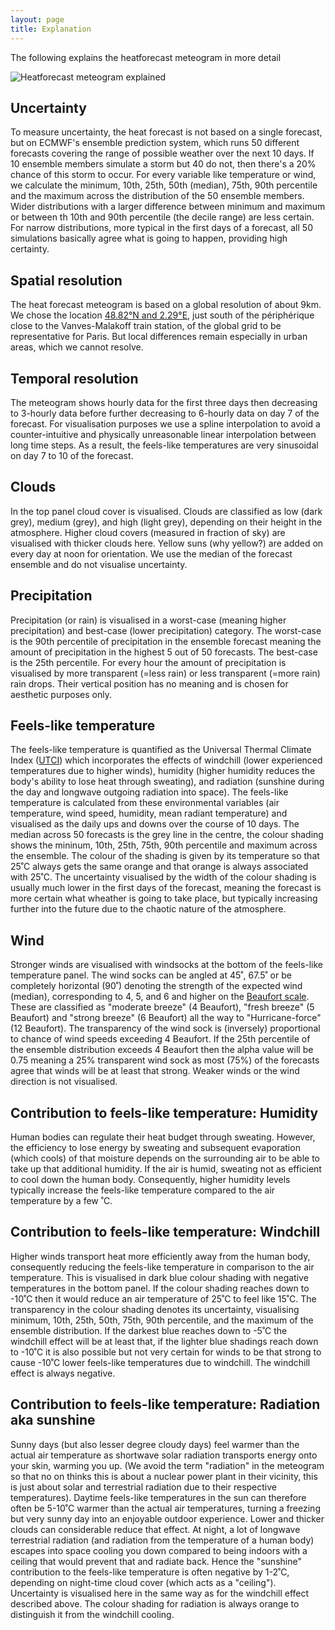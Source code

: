 ```yaml
---
layout: page
title: Explanation
---
```


The following explains the heatforecast meteogram in more detail

![Heatforecast meteogram explained](https://heatforecast.github.io/images/explanation.jpg)

## Uncertainty

To measure uncertainty, the heat forecast is not based on a single forecast,
but on ECMWF's ensemble prediction system, which runs 50 different forecasts
covering the range of possible weather over the next 10 days. If 10 ensemble
members simulate a storm but 40 do not, then there's a 20% chance of this
storm to occur. For every variable like temperature or wind, we calculate
the minimum, 10th, 25th, 50th (median), 75th, 90th percentile and the maximum
across the distribution of the 50 ensemble members. Wider distributions
with a larger difference between minimum and maximum or between th 10th
and 90th percentile (the decile range) are less certain. For narrow
distributions, more typical in the first days of a forecast,
all 50 simulations basically agree what is going to happen, providing
high certainty.

## Spatial resolution

The heat forecast meteogram is based on a global resolution of about
9km. We chose the location [48.82°N and 2.29°E](https://maps.app.goo.gl/pzkHqZnJNyrXKydS6),
just south of the périphérique close to the Vanves-Malakoff train station,
of the global grid to be representative for Paris. But local differences
remain especially in urban areas, which we cannot resolve.

## Temporal resolution

The meteogram shows hourly data for the first three days then decreasing to
3-hourly data before further decreasing to 6-hourly data on day 7 of the
forecast. For visualisation purposes we use a spline interpolation to avoid
a counter-intuitive and physically unreasonable linear interpolation
between long time steps. As a result, the feels-like temperatures are
very sinusoidal on day 7 to 10 of the forecast.

## Clouds

In the top panel cloud cover is visualised. Clouds are classified as
low (dark grey), medium (grey), and high (light grey), depending on their height
in the atmosphere. Higher cloud covers (measured in fraction of sky) are visualised
with thicker clouds here. Yellow suns (why yellow?) are added on every day at noon
for orientation. We use the median of the forecast ensemble and do not visualise
uncertainty.

## Precipitation

Precipitation (or rain) is visualised in a worst-case (meaning higher precipitation)
and best-case (lower precipitation) category. The worst-case is the 90th percentile
of precipitation in the ensemble forecast meaning the amount of precipitation
in the highest 5 out of 50 forecasts. The best-case is the 25th percentile.
For every hour the amount of precipitation is visualised by more transparent (=less rain)
or less transparent (=more rain) rain drops. Their vertical position has no meaning
and is chosen for aesthetic purposes only. 

## Feels-like temperature

The feels-like temperature is quantified as the Universal Thermal Climate Index
([UTCI](https://utci.org/)) which incorporates the effects of windchill
(lower experienced temperatures due to higher winds),
humidity (higher humidity reduces the body's ability to lose heat through sweating),
and radiation (sunshine during the day and longwave outgoing radiation into space).
The feels-like temperature is calculated from these environmental variables
(air temperature, wind speed, humidity, mean radiant temperature) and visualised
as the daily ups and downs over the course of 10 days. The median across 50
forecasts is the grey line in the centre, the colour shading shows the mininum,
10th, 25th, 75th, 90th percentile and maximum across the ensemble. The colour
of the shading is given by its temperature so that 25˚C always gets the same
orange and that orange is always associated with 25˚C. The uncertainty visualised
by the width of the colour shading is usually much lower in the first days
of the forecast, meaning the forecast is more certain what wheather is going to
take place, but typically increasing further into the future due to the chaotic
nature of the atmosphere.

## Wind

Stronger winds are visualised with windsocks at the bottom of the feels-like
temperature panel. The wind socks can be angled at 45˚, 67.5˚ or be 
completely horizontal (90˚) denoting the strength of the expected wind (median),
corresponding to 4, 5, and 6 and higher on the
[Beaufort scale](https://en.wikipedia.org/wiki/Beaufort_scale).
These are classified as "moderate breeze" (4 Beaufort), "fresh breeze" (5 Beaufort)
and "strong breeze" (6 Beaufort) all the way to "Hurricane-force" (12 Beaufort).
The transparency of the wind sock is (inversely) proportional to chance of wind speeds
exceeding 4 Beaufort. If the 25th percentile of the ensemble distribution
exceeds 4 Beaufort then the alpha value will be 0.75 meaning a 25% transparent
wind sock as most (75%) of the forecasts agree that winds will be at least that strong.
Weaker winds or the wind direction is not visualised.

## Contribution to feels-like temperature: Humidity

Human bodies can regulate their heat budget through sweating. However, the efficiency
to lose energy by sweating and subsequent evaporation (which cools) of that moisture
depends on the surrounding air to be able to take up that additional humidity.
If the air is humid, sweating not as efficient to cool down the human body.
Consequently, higher humidity levels typically increase the feels-like temperature
compared to the air temperature by a few ˚C.

## Contribution to feels-like temperature: Windchill

Higher winds transport heat more efficiently away from the human body, consequently
reducing the feels-like temperature in comparison to the air temperature. This
is visualised in dark blue colour shading with negative temperatures in the bottom
panel. If the colour shading reaches down to -10˚C then it would reduce an
air temperature of 25˚C to feel like 15˚C. The transparency in the colour shading
denotes its uncertainty, visualising minimum, 10th, 25th, 50th, 75th, 90th percentile,
and the maximum of the ensemble distribution. If the darkest blue reaches down
to -5˚C the windchill effect will be at least that, if the lighter blue shadings
reach down to -10˚C it is also possible but not very certain for winds to be that strong
to cause -10˚C lower feels-like temperatures due to windchill.
The windchill effect is always negative.

## Contribution to feels-like temperature: Radiation aka sunshine

Sunny days (but also lesser degree cloudy days) feel warmer than the actual
air temperature as shortwave solar radiation transports energy onto your skin,
warming you up. (We avoid the term "radiation" in the meteogram so that no
on thinks this is about a nuclear power plant in their vicinity, this is just
about solar and terrestrial radiation due to their respective temperatures).
Daytime feels-like temperatures in the sun can therefore often
be 5-10˚C warmer than the actual air temperatures, turning a freezing but
very sunny day into an enjoyable outdoor experience. Lower and thicker
clouds can considerable reduce that effect. At night, a lot of longwave
terrestrial radiation (and radiation from the temperature of a human body)
escapes into space cooling you down compared to being indoors with a ceiling
that would prevent that and radiate back. Hence the "sunshine" contribution
to the feels-like temperature is often negative by 1-2˚C, depending on
night-time cloud cover (which acts as a "ceiling").
Uncertainty is visualised here in the same way as for the windchill
effect described above. The colour shading for radiation is always orange to
distinguish it from the windchill cooling.